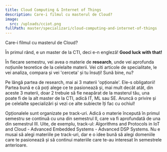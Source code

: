 ```yaml
---
title: Cloud Computing & Internet of Things
description: Care-i filmul cu masterul de Cloud?
image:
  src: /uploads/cciot.png
fullPath: master/specializari/cloud-computing-and-internet-of-things
---
```

Care-i filmul cu masterul de Cloud?

În primul rând, e un master de la CTI, deci e-n engleză! **Good luck with that!**

În fiecare semestru, vei avea o materie de **research**, unde vei aprofunda noțiunile teoretice de la celelalte materii. Vei citi articole de specialitate, le vei analiza, compara și vei 'cerceta' și tu însuți! Sună bine, nu? 

Pe lângă partea de research, mai ai 3 materii 'opționale'. Ele-s obligatorii! Partea bună e că poți alege ce te pasionează și, mai mult decât atât, din aceste 3 materii, doar 2 trebuie să fie neapărat de la masterul tău, una poate fi de la alt master de la CTI, adică IT, ML sau SE. Aruncă o privire și pe celelalte specializări și vezi ce alte subiecte îți fac cu ochiul!

Opționalele sunt organizate pe track-uri. Adică o materie începută în primul semestru se continuă cu una din semestrul II, care va fi aprofundată de una din semestrul III. Uite, de exemplu, track-ul: Algorithms and Protocols in IoT and Cloud - Advanced Embedded Systems - Advanced DSP Systems. Nu e musai să alegi materiile pe track-uri, dar e o idee bună să alegi domeniile care te pasionează și să continui materiile care te-au interesat în semestrele anterioare.